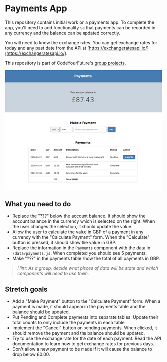 # Payments App

This repository contains initial work on a payments app. To complete the app, you'll need to add functionality so that payments can be recorded in any currency and the balance can be updated correctly.

You will need to know the exchange rates. You can get exchange rates for today and any past date from the API at [https://exchangeratesapi.io/](https://exchangeratesapi.io/).

This repository is part of CodeYourFuture's [group projects](https://github.com/CodeYourFuture/group-projects).

![Screenshot of project](screenshot.png)

## What you need to do

- Replace the "???" below the account balance. It should show the account balance in the currency which is selected on the right. When the user changes the selection, it should update the value.
- Allow the user to calculate the value in GBP of a payment in any currency with the "Calculate Payment" form. When the "Calculate" button is pressed, it should show the value in GBP.
- Replace the information in the `Payments` component with the data in `/data/payments.js`. When completed you should see 5 payments.
- Make "???" in the payments table show the total of all payments in GBP.


> _Hint: As a group, decide what pieces of data will be state and which components will need to use them._

## Stretch goals

- Add a "Make Payment" button to the "Calculate Payment" form. When a payment is made, it should appear in the payments table and the balance should be updated.
- Put Pending and Complete payments into separate tables. Update their total counts to only include the payments in each table
- Implement the "Cancel" button on pending payments. When clicked, it should remove the payment and the balance should be updated.
- Try to use the exchange rate for the date of each payment. Read the API documentation to learn how to get exchange rates for previous days.
- Don't allow a new payment to be made if it will cause the balance to drop below £0.00.
